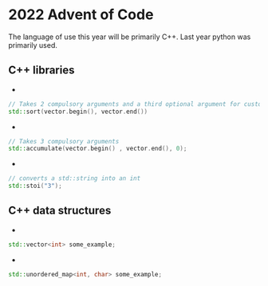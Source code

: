# 2022 Advent of Code 
The language of use this year will be primarily C++. Last year python was primarily used.

## C++ libraries
- 
```c++
// Takes 2 compulsory arguments and a third optional argument for custom sorting
std::sort(vector.begin(), vector.end())
``` 
- 
```c++
// Takes 3 compulsory arguments
std::accumulate(vector.begin() , vector.end(), 0);
```

-
```c++
// converts a std::string into an int 
std::stoi("3");
```

## C++ data structures
- 
```c++
std::vector<int> some_example;
```
- 
```c++
std::unordered_map<int, char> some_example;
```